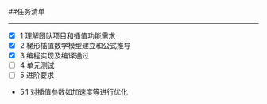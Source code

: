 ##任务清单
****
- [x] 1 理解团队项目和插值功能需求
- [x] 2 梯形插值数学模型建立和公式推导
- [x] 3 编程实现及编译通过
- [ ] 4 单元测试
- [ ] 5 进阶要求
 * 5.1 对插值参数如加速度等进行优化


